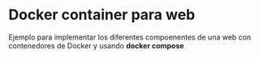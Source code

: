 # Docker container para web
Ejemplo para implementar los diferentes compoenentes de una web
con contenedores de Docker y usando __docker compose__